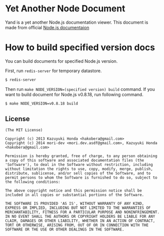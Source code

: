# Yet Another Node Document

Yand is a yet another Node.js documentation viewer.
This document is made from official [Node.js documentaion](http://nodejs.org/docs/latest/api/index.html)

# How to build specified version docs

You can build documents for specified Node.js version.

First, run `redis-server` for temporary datastore.

```sh
$ redis-server
```

Then run `make NODE_VERSION=(specified version) build` command.
If you want to build document for Node.js v0.8.18, run following command.

```sh
$ make NODE_VERSION=v0.8.18 build
```

## License

    (The MIT License)

    Copyright (c) 2013 Kazuyuki Honda <hakobera@gmail.com>
    Copyright (c) 2014 mori-dev <mori.dev.asdf@gmail.com>, Kazuyuki Honda <hakobera@gmail.com>

    Permission is hereby granted, free of charge, to any person obtaining
    a copy of this software and associated documentation files (the
    'Software'), to deal in the Software without restriction, including
    without limitation the rights to use, copy, modify, merge, publish,
    distribute, sublicense, and/or sell copies of the Software, and to
    permit persons to whom the Software is furnished to do so, subject to
    the following conditions:

    The above copyright notice and this permission notice shall be
    included in all copies or substantial portions of the Software.

    THE SOFTWARE IS PROVIDED 'AS IS', WITHOUT WARRANTY OF ANY KIND,
    EXPRESS OR IMPLIED, INCLUDING BUT NOT LIMITED TO THE WARRANTIES OF
    MERCHANTABILITY, FITNESS FOR A PARTICULAR PURPOSE AND NONINFRINGEMENT.
    IN NO EVENT SHALL THE AUTHORS OR COPYRIGHT HOLDERS BE LIABLE FOR ANY
    CLAIM, DAMAGES OR OTHER LIABILITY, WHETHER IN AN ACTION OF CONTRACT,
    TORT OR OTHERWISE, ARISING FROM, OUT OF OR IN CONNECTION WITH THE
    SOFTWARE OR THE USE OR OTHER DEALINGS IN THE SOFTWARE.
